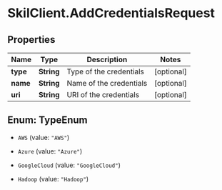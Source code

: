 # SkilClient.AddCredentialsRequest

## Properties

Name | Type | Description | Notes
------------ | ------------- | ------------- | -------------
**type** | **String** | Type of the credentials | [optional] 
**name** | **String** | Name of the credentials | [optional] 
**uri** | **String** | URI of the credentials | [optional] 



## Enum: TypeEnum


* `AWS` (value: `"AWS"`)

* `Azure` (value: `"Azure"`)

* `GoogleCloud` (value: `"GoogleCloud"`)

* `Hadoop` (value: `"Hadoop"`)




